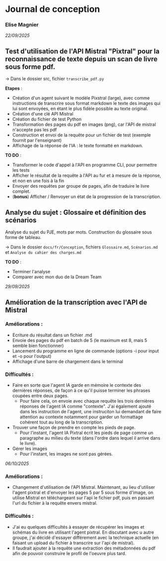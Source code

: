 # Journal de conception
### Elise Magnier

*22/09/2025*
## Test d'utilisation de l'API Mistral "Pixtral" pour la reconnaissance de texte depuis un scan de livre sous forme pdf. 

-> Dans le dossier src, fichier ``transcribe_pdf.py``

**Etapes** : 
- Création d'un agent suivant le modèle Pixstral (large), avec comme instructions de transcrire sous format markdown le texte des images qui lui sont envoyées, en étant le plus fidèle possible au texte original.
- Création d'une clé API Mistral
- Création du fichier de test Python
- Transformation des pages du pdf en images (png), car l'API de mistral n'accepte pas les pdf
- Construction et envoi de la requête pour un fichier de test (exemple fournit par l'enseignant)
- Affichage de la réponse de l'IA : le texte formatté en markdown.

**TO DO** : 
- Transformer le code d'appel à l'API en programme CLI, pour permettre les tests
- Afficher le résultat de la requête à l'API au fur et à mesure de la réponse, et non en une fois à la fin
- Envoyer des requêtes par groupe de pages, afin de traduire le livre complet. 
- (**bonus**) Afficher / Renvoyer un état de la progression de la transcription.

## Analyse du sujet : Glossaire et définition des scénarios
Analyse du sujet du PJE, mots par mots. Construction du glossaire sous forme de tableau.

-> Dans le dossier ``docs/fr/Conception``, fichiers ``Glossaire.md``, ``Scénarios.md`` et ``Analyse du cahier des charges.md``

**TO DO** : 
- Terminer l'analyse
- Comparer avec mon duo de la Dream Team


*29/09/2025*
## Amélioration de la transcription avec l'API de Mistral 

### Améliorations :
- Ecriture du résultat dans un fichier .md
- Envoie des pages du pdf en batch de 5 (le maximum est 8, mais 5 semble bien fonctionner)
- Lancement du programme en ligne de commande (options -i pour input et -o pour l'output)
- Affichage d'une barre de chargement dans le terminal

### Difficultés : 
- Faire en sorte que l'agent IA garde en mémoire le contexte des dernières réponses, de façon à ce qu'il puisse terminer les phrases coupées entre deux pages.
    * Pour faire cela, on envoie avec chaque requête les trois dernières réponses de l'agent IA comme "contexte". J'ai également ajouté dans les instruction de l'agent, une instruciton lui demandant de faire attention au contexte notamment pour garder un formattage cohérent tout au long de la transcription.
- Trouver une façon de prendre en compte les pieds de page. 
    * Pour l'instant, l'agent IA Pixtral écrit les pieds de page comme un paragraphe au milieu du texte (dans l'ordre dans lequel il arrive dans le livre).
- Gérer les images
    * Pour l'instant, les images ne sont pas gérées.


*06/10/2025*

### Améliorations : 
- Changement d'utilisation de l'API Mistral. Maintenant, au lieu d'utiliser l'agent pixtral et d'envoyer les pages 5 par 5 sous forme d'image, on utilise Mistral en téléchargeant sur l'api le fichier pdf, puis en passant l'url du fichier à la requête envers mistral.


### Difficultés : 
- J'ai eu quelques difficultés à essayer de récupérer les images et schémas du livre en utilisant l'agent pixtral. En discutant avec u autre groupe, j'ai décidé d'essayer différement avec la technique actuelle (en faisant un upload du fichier à transcrire sur l'api de mistral).
- Il faudrait ajouter à la requête une extraction des métadonnées du pdf afin de pouvoir construire le profil de l'oeuvre plus tard.

